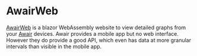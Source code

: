 # AwairWeb

[AwairWeb](https://smklancher.github.io/AwairWeb/) is a blazor WebAssembly website to view detailed graphs from your [Awair](https://getawair.com/) devices.  Awair provides a mobile app but no web interface.  However they do provide a good API, which even has data at more granular intervals than visible in the mobile app.

